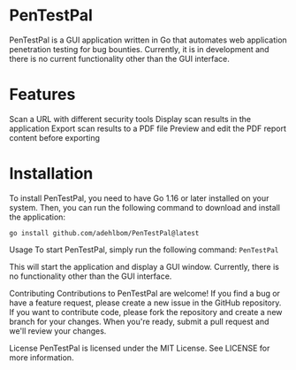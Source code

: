 
# PenTestPal
PenTestPal is a GUI application written in Go that automates web application penetration testing for bug bounties. Currently, it is in development and there is no current functionality other than the GUI interface.

# Features
Scan a URL with different security tools
Display scan results in the application
Export scan results to a PDF file
Preview and edit the PDF report content before exporting
# Installation
To install PenTestPal, you need to have Go 1.16 or later installed on your system. Then, you can run the following command to download and install the application:



```go install github.com/adehlbom/PenTestPal@latest```

Usage
To start PenTestPal, simply run the following command:
```PenTestPal```

This will start the application and display a GUI window. Currently, there is no functionality other than the GUI interface.

Contributing
Contributions to PenTestPal are welcome! If you find a bug or have a feature request, please create a new issue in the GitHub repository. If you want to contribute code, please fork the repository and create a new branch for your changes. When you're ready, submit a pull request and we'll review your changes.

License
PenTestPal is licensed under the MIT License. See LICENSE for more information.
